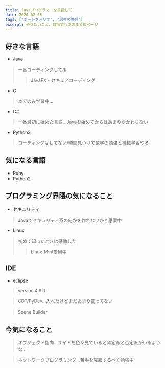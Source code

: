 ```yaml
---
title: Javaプログラマーを目指して
date: 2020-02-03
tags: ["ポートフォリオ", "思考の整理"]
excerpt: やりたいこと、目指すもののまとめページ
---
```


## 好きな言語

 - Java
>一番コーディングしてる
>>JavaFX・セキュアコーディング 

 - C
>本でのみ学習中...

 - C#
>一番最初に始めた言語...Javaを始めてからはあまりかかわりない

 - Python3
>コーディングはしてない/時間見つけて数学の勉強と機械学習やる


## 気になる言語

 - Ruby
 - Python2

## プログラミング界隈の気になること

 - セキュリティ
>Javaでセキュリティ系の何かを作れないかと思案中

- Linux
>初めて知ったときは感動した
>>Linux-Mint愛用中

## IDE

 - eclipse
 >version 4.8.0 <br>
 
 >CDT/PyDev...入れたけどまだあまり使ってない<br>
 
 >Scene Builder　
 
 ## 今気になること
 
 >オブジェクト指向...サイトを色々見ていると肯定派と否定派がいるような...
 
 >ネットワークプログラミング...苦手を克服するべく勉強中
